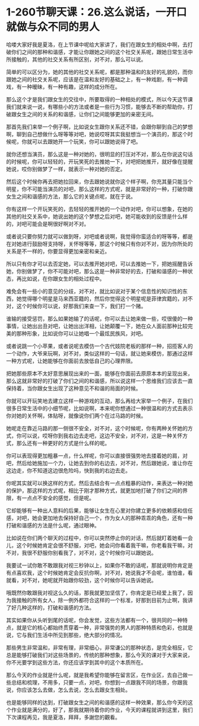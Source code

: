 # 1-260节聊天课：26.这么说话，一开口就做与众不同的男人

哈喽大家好我是夏洛，在上节课中呢给大家讲了，我们在跟女生的相处中啊，去打破你们之间的那种和谐感，才能让你跟她之间的这个社交关系呢，跟她日常生活中所接触的，其他的社交关系有所区别，对不对，那么可以说。

简单的可以区分为，她的其他的社交关系呢，都是那种温和的友好的礼貌的，而你跟她之间的社交关系呢，应该是在温和友好的基础之上，有一种戏剧，有一种调戏，有一种暧昧，有一种有趣，这样的成分所在。

那么这个才是我们跟女生的交往中，所要取得的一种相处的模式，所以今天这节课我们就来说一说，有哪些小的方法或者是一些行为习惯，能够去不断的帮助你，打破跟女生之间的关系的和谐感，让你们之间能够更加的亲密无间。

那首先我们来举一个例子啊，比如说女生跟你关系还不错，会跟你聊到自己的梦想啊，聊到自己想做什么呀等等对吧，她说哎呀其实我挺想当一个演员的，那这个时候呢，你就可以去跟她开一个玩笑，你可以跟她说得了吧。

就你还想当演员，那么这是一种对她的，很明显的打压对不对，那么在你说这句话的时候呢，你可以轻轻的，开玩笑死的去推她一下，对吧把她推开，就好像在提醒她说，哎你别做梦了一样，就表示一种对她的否定。

然后这个时候你再去把她拉回来，你去跟她说就你这个样子啊，你充其量只能当个明星，你不可能当演员的对吧，那么这样的方式呢，就是非常好的一种，打破你跟女生之间和谐感的方法，那么它的关键点呢，就在于说。

你有这样一个开玩笑死的，去轻轻的推开她的一个动作对吧，你可以想象，在她的其他的社交关系中，她说出她的这个梦想之后对吧，她可能收到的反馈是什么样的，对吧可能会是啊很好啊对不对。

或者说只要你努力就可以做到呀，对吧或者说啊，我觉得你蛮适合的呀等等，都是在对她进行鼓励呀支持呀，关怀呀等等，那这个时候只有你对不对，因为你所处的关系是不一样的，你要显得更加亲密和亲近。

所以只有你才可以去否定她，可以去推开她对吧，可以去推她一下，把她摇醒告诉她，你别做梦了，你不可能对吧，那么这是一种非常好的去，打破和谐感的一种状态，再比如说，在你跟女生的相处过程中。

难免会有一些小的意见的分歧，对不对，就比如说对于某个信息性的知识性的东西，她觉得哪个明星是马来西亚籍的，然后你觉得这个明星呢是菲律宾籍的，对不对，这个时候你可以说，好那我们来查一下，我们打一个赌。

谁输的接受惩罚，那么如果她输了的话呢，你可以去让她来做一些，哎很傻的一种事情，让她出出丑对吧，让她出出洋相，让她颠覆一下，她在众人面前那种比较完美的那种形象，比如说你可以让她唱一个最炫民族风，对吧。

或者说跳一个小苹果，或者说呢去模仿一个古代妓院老板的那样一种，招揽客人的一个动作，大爷来玩啊，对不对，类似这样的一句话，就让她来模仿，那通过这样一种方式呢，让她能够在你面前去放低自己的心理界限。

把她那些原本不太好意思展现出来的一面，能够在你面前去原原本本的呈现出来，那么这就非常好的打破了你们之间的和谐感，所以说这样一个思维我们应该去一直保持着，当你跟女生出现了这种意见不和谐的局面的时候。

你就可以开玩笑地去建立这样一种游戏的互动，那么再给大家举一个例子，在我们很多日常生活中的小细节呢，比如说啊，本来呢你想通过一种很温和的方式去表示你对她的关怀啊，体贴呀，就像说你们两个在过马路的时候。

她呢走在靠近马路的那一侧很不安全，对不对，这个时候呢，你有两种关怀她的方式，你可以说，哎呀你到我右边去走吧，这边不安全，对不对，这是一种关怀方式，那么还有一种更好的方式是什么样的呢。

你可以表现得更加粗暴一点，什么样呢，你可以直接很强势地去搂着她的肩，对吧，然后给她施加一个力，让她去到你的右边去，对不对，然后跟她说，谁让你在这边走，你不知道这边很危险吗，快到我的右边去走。

你呢其实就可以换这样的方式，然后去结合有一点点粗暴的动作，来表达一种对她的保护，那这样的方式呢，相比于刚才那种方式，就更加地打破了你们之间的界限，有一点点不安全的感觉，但是呢。

它却能够有一种出人意料的后果，能够让女生在心里对你建立更多的依赖感和信任感，对吧，她会更加地去保持好自己一个，作为女人的那种乖乖的角色，还有一种打破和谐感的方法是什么呢，通过眼神。

比如说在你们两个聊天的过程中，你可以突然停止你的对话，然后就盯着她看一会儿，这个时候她肯定会很不舒服，对吧，她会问你看着我干嘛，你老看我干嘛，对不对，我很不舒服你别看我了，对不对，这个时候你可以跟她说。

我要试一试你敢不敢跟我对视三秒钟以上，如果你不敢的话呢，那就说明你肯定是有点喜欢我，这个时候她肯定会反抗你啊，对不对，她说我才不会呢，谁怕谁，看就看，对不对，她呢就开始跟你较劲，这个时候你可以告诉她说。

哦既然你敢跟我对视这么久的话，那我就更加坚信了，你肯定是已经爱上我了，因为我接触的所有女人，除一例外都符合这样的一个标准，好那到目前为止啊，我讲了好几种这样的，打破和谐感的方法。

其实如果你从头听到尾的话呢，你会发觉，这些方法都有一个，很共同的一种特点，就是它的核心都始终贯穿着一种，非常强势的男人的那种特质和色彩，也就是说，它与我们生活中所见到那些，绝大部分的情况。

那些男生非常温和，非常有理，非常细心，非常谦公的那种状态，是完全相反，它总是能够打破我们对这些场景的，传统的那种想象，那么今天的课对于大家来说，你不光要学到这些方法，你还应该学到其中的这个本质所在。

那么今天的作业就是什么呢，就是我希望你能够在留言区，在作业区，去自己做一些总结和梳理，不用多，只要一点，对吧，你想到一点跟我不同的场景，你跟我说，你应该怎么去做，怎么去说，怎么去跟女生相处。

也是能够同样的达到，打破跟女生之间的和谐感的这样一种效果，那么你今天的这个作业就是满分的，好了，那我就期待着你的作业，今天的课程就讲到这里，我们下次课程再见，我是夏洛，拜拜，多謝您的觀看。

